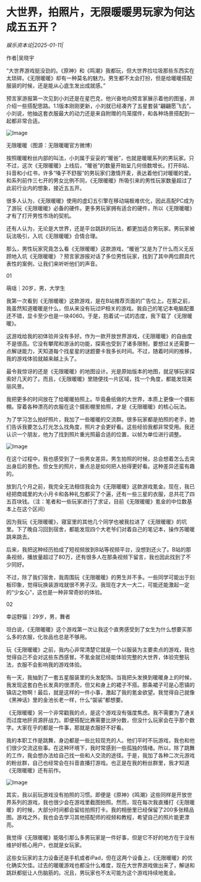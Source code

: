 # 大世界，拍照片，无限暖暖男玩家为何达成五五开？

*娱乐资本论|2025-01-11|*

作者|吴晓宇

“大世界游戏挺没劲的。《原神》和《鸣潮》我都玩，但大世界捡垃圾那些东西实在太琐碎。《无限暖暖》却有一种莫名的魅力。男生都不太会打扮，但是给暖暖搭配服装的时候，还是能从心底生发出成就感。”

预言家游报第一次见到小刘还是在星巴克，他兴奋地向预言家展示着他的图鉴，并介绍一些搭配思路。1.1版本刚刚更新，小刘就已经凑齐了五星套装“翩翩愿飞去”。小刘说，他抽这套衣服最大的动力还是来自附赠的鸟笼摆件，和各种场景搭配到一起都非常合适。

![Image](https://q1.itc.cn/images01/20250111/f7188e7cdcd642c4ba5802365bf7a4cc.jpeg)

无限暖暖（图源：无限暖暖官方微博）

按照暖暖粉丝内部的叫法，小刘属于妥妥的“暖爸”，也就是暖暖系列的男玩家。只不过，这次《无限暖暖》上线后，“暖爸”的数量开始呈几何倍数增长。打开B站、抖音和小红书，许多“嗓子不舒服”的男玩家们激情开麦，表达着他们对暖暖的爱。和系列前作三七开的男女比例不同，《无限暖暖》所吸引来的男性玩家数量超过了此前行业内的想象，接近五五开。

很多人认为，《无限暖暖》使用的虚幻五引擎在移动端极难优化，因此高配PC成为了游玩《无限暖暖》必备的硬件。更多男玩家拥有适合的硬件，所以《无限暖暖》才有了打开男性市场的契机。

还有人认为，无论是大世界，还是平台跳跃的玩法，都更加适合男玩家。男玩家被玩法吸引，入坑《无限暖暖》合情合理。

那么，男性玩家究竟怎么看《无限暖暖》这款游戏，“暖爸”又是为了什么而义无反顾地入坑《无限暖暖》？预言家游报对话了多位男性玩家，找到了其中两位颇具代表性的案例，让我们来听听他们的声音。

01

萌瑶｜20岁，男，大学生

我第一次看到《无限暖暖》这款游戏，是在B站推荐页面的广告位上。在那之前，我虽然知道暖暖是什么，但从来没有玩过IP相关的游戏。我自己的笔记本电脑配置还不错，显卡至少也是一块4060。于是，抱着试一试的态度，我下载了《无限暖暖》。

这游戏给我的初体验并没有多好。作为一款开放世界游戏，《无限暖暖》的自由度不是很高。它没有攀爬和游泳的功能，探索也受到了诸多限制，要想过关还需要一点解谜能力，天知道每个找星星的谜题要卡我多长时间。不过，随着时间的推移，我的游戏体验就越来越上头了。

最令我惊讶的还是《无限暖暖》的地图设计。光是原始版本的地图，就足够玩家探索好几天的了。而且，《无限暖暖》里随便找一片区域，找一个角度，都能发现美丽风景。

我把更多的时间放在了给暖暖拍照上。毕竟叠纸做的大世界，本质上更像一个摄影棚。穿着各种漂亮的衣服在这个摄影棚里拍照，才是《无限暖暖》的核心玩法。

为了学习怎么拍好照片，我加了一些暖暖的交流群。很多玩家都是拍照的老手，她们告诉我要怎么打光怎么找角度，照片才会更好看。这些经验我都非常受用。我还认识一个朋友，他为了找到照片重光照最合适的位置，以帧为单位进行调整。

![Image](https://q6.itc.cn/images01/20250111/79178418579c4a42bcd3fcb2c787607e.jpeg)

在这个过程中，我也感受到了一些男女差异。男生拍照的时候，总会想着怎么去突出身后的景色。但女生的照片，重点总是如何把人拍得更好看。这种差异还蛮有趣的。

放到几个月之前，我完全无法相信我会为《无限暖暖》这款游戏氪金。现在，我已经把商城里的大小月卡和各种礼包都买了个遍，还有一些三星的衣服，总共花了四五百块钱。（注：笔者和一些玩家进行了求证，目前《无限暖暖》氪金的中位数基本上在这个区间）

因为我玩《无限暖暖》，寝室里的其他几个同学也被我拉进了《无限暖暖》的坑里。下了晚自习回到宿舍，都能发现四个大老爷们对着自己的笔记本，操作苏暖暖跳来跳去。

后来，我把这种经历拍成了短视频放到B站等视频平台，没想到还火了。B站的那条视频，播放量超过了80万，还有很多人在那条视频下留言，我也因此找到了不少同好。

不过，除了我们宿舍，我周围玩《无限暖暖》的男生并不多。一些同学可能出于刻板印象，觉得玩换装游戏就很不男子汉。我现在才大一大二，可能还能激起一定的“少女心”，这也是一种非常奇妙的体验。

02

幸运野猫｜29岁，男，舞者

坦白说，《无限暖暖》这个游戏第一次让我这个直男感受到了女生为什么想要买那么多的衣服，化妆品也总是不够用。

玩《无限暖暖》之前，我内心非常清楚它就是一个以服装为主要卖点的游戏，我也觉得自己不会对这些东西感冒。不氪金就已经能体验完整的大世界，体验完整玩法，衣服不会影响我的游戏体验。

有一天，我抽到了一套五星服装里的头发配饰。当我把头发换到暖暖身上的时候，我发现这套白色长发真的很漂亮，但又和身上的裙子不搭。那条裙子可是心愿镇的镇店之物啊！最后，就是这样的一件小事，激起了我的氪金欲望。我觉得自己就像《黑神话》里的金池长老一样，什么“袈裟”都想要。

《无限暖暖》另一个非常戳我的点，是这个游戏没有强度焦虑。我不需要为了通关而过度地肝资源肝战力。即便搭配比赛需要比拼分数，但没什么玩家会在乎那个数字。大家在乎的都是一件事，那就是衣服好不好看。

我的本职工作是跳舞，身边都是一些比较现充的人。他们平时不玩游戏，我也和他们很少交流这些事。在这种环境下，我时常感到一些孤独的情绪。所以，除了跳舞的工作，我会想办法给自己找一些和人交流的途径。于是，我加了各种二次元游戏的粉丝群，自己也经常会在抖音直播打游戏。也正是在我的粉丝群里，我才知道《无限暖暖》还有前作。

![Image](https://q7.itc.cn/images01/20250111/cf5ec2e047eb411d8f893606324509de.png)

其实，我以前玩游戏没有拍照的习惯。即便是《原神》《鸣潮》这些同样是开放世界系列的游戏，我也很少会在游戏里截图拍照。然而，现在每次我直播打《无限暖暖》的时候，大部分时间都会留给拍照打卡。我的相册里已经保留了200多张精品图。游戏之外，我也会去学习其他搭配师的视频和教程，希望自己的照片能更漂亮。

我觉得《无限暖暖》能吸引那么多男玩家是一件好事，但是它不好的地方在于没有维护好核心用户，也就是女玩家。

这些女玩家的主力设备还是手机或者iPad，但在这两个设备上，《无限暖暖》的优化确实欠佳。过去的暖暖游戏也都没什么难度，现在大世界游戏做出来了，解谜和跳跃都挺让人伤脑筋的。况且，男玩家也不太可能为这个游戏持续地氪金。

